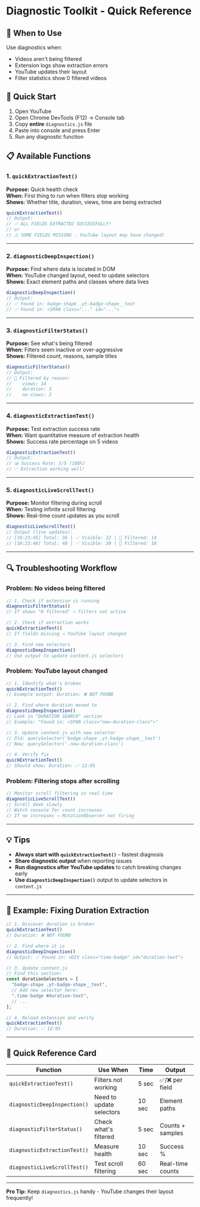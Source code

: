 # Diagnostic Toolkit - Quick Reference

## 🚨 When to Use

Use diagnostics when:
- Videos aren't being filtered
- Extension logs show extraction errors
- YouTube updates their layout
- Filter statistics show 0 filtered videos

## 🔧 Quick Start

1. Open YouTube
2. Open Chrome DevTools (F12) → Console tab
3. Copy **entire** `diagnostics.js` file
4. Paste into console and press Enter
5. Run any diagnostic function

## 📋 Available Functions

### 1. `quickExtractionTest()`
**Purpose:** Quick health check  
**When:** First thing to run when filters stop working  
**Shows:** Whether title, duration, views, time are being extracted  

```javascript
quickExtractionTest()
// Output:
// ✅ ALL FIELDS EXTRACTED SUCCESSFULLY!
// or
// ⚠️ SOME FIELDS MISSING - YouTube layout may have changed!
```

---

### 2. `diagnosticDeepInspection()`
**Purpose:** Find where data is located in DOM  
**When:** YouTube changed layout, need to update selectors  
**Shows:** Exact element paths and classes where data lives  

```javascript
diagnosticDeepInspection()
// Output:
// ✅ Found in: badge-shape .yt-badge-shape__text
// ✅ Found in: <SPAN class="..." id="...">
```

---

### 3. `diagnosticFilterStatus()`
**Purpose:** See what's being filtered  
**When:** Filters seem inactive or over-aggressive  
**Shows:** Filtered count, reasons, sample titles  

```javascript
diagnosticFilterStatus()
// Output:
// 🚫 Filtered by reason:
//    views: 14
//    duration: 3
//    no-views: 2
```

---

### 4. `diagnosticExtractionTest()`
**Purpose:** Test extraction success rate  
**When:** Want quantitative measure of extraction health  
**Shows:** Success rate percentage on 5 videos  

```javascript
diagnosticExtractionTest()
// Output:
// 📊 Success Rate: 5/5 (100%)
// ✅ Extraction working well!
```

---

### 5. `diagnosticLiveScrollTest()`
**Purpose:** Monitor filtering during scroll  
**When:** Testing infinite scroll filtering  
**Shows:** Real-time count updates as you scroll  

```javascript
diagnosticLiveScrollTest()
// Output (live updates):
// [10:23:45] Total: 36 | ✅ Visible: 22 | 🚫 Filtered: 14
// [10:23:48] Total: 48 | ✅ Visible: 30 | 🚫 Filtered: 18
```

---

## 🔍 Troubleshooting Workflow

### Problem: No videos being filtered

```javascript
// 1. Check if extension is running
diagnosticFilterStatus()
// If shows "0 filtered" → filters not active

// 2. Check if extraction works
quickExtractionTest()
// If fields missing → YouTube layout changed

// 3. Find new selectors
diagnosticDeepInspection()
// Use output to update content.js selectors
```

### Problem: YouTube layout changed

```javascript
// 1. Identify what's broken
quickExtractionTest()
// Example output: Duration: ❌ NOT FOUND

// 2. Find where duration moved to
diagnosticDeepInspection()
// Look in "DURATION SEARCH" section
// Example: "Found in: <SPAN class="new-duration-class">"

// 3. Update content.js with new selector
// Old: querySelector('badge-shape .yt-badge-shape__text')
// New: querySelector('.new-duration-class')

// 4. Verify fix
quickExtractionTest()
// Should show: Duration: ✅ 12:05
```

### Problem: Filtering stops after scrolling

```javascript
// Monitor scroll filtering in real-time
diagnosticLiveScrollTest()
// Scroll down slowly
// Watch console for count increases
// If no increases → MutationObserver not firing
```

---

## 💡 Tips

- **Always start with `quickExtractionTest()`** - fastest diagnosis
- **Share diagnostic output** when reporting issues
- **Run diagnostics after YouTube updates** to catch breaking changes early
- **Use `diagnosticDeepInspection()`** output to update selectors in `content.js`

---

## 📝 Example: Fixing Duration Extraction

```javascript
// 1. Discover duration is broken
quickExtractionTest()
// Duration: ❌ NOT FOUND

// 2. Find where it is
diagnosticDeepInspection()
// Output: ✅ Found in: <DIV class="time-badge" id="duration-text">

// 3. Update content.js
// Find this section:
const durationSelectors = [
  "badge-shape .yt-badge-shape__text",
  // Add new selector here:
  ".time-badge #duration-text",
  // ...
];

// 4. Reload extension and verify
quickExtractionTest()
// Duration: ✅ 12:05
```

---

## 🎯 Quick Reference Card

| Function | Use When | Time | Output |
|----------|----------|------|--------|
| `quickExtractionTest()` | Filters not working | 5 sec | ✅/❌ per field |
| `diagnosticDeepInspection()` | Need to update selectors | 10 sec | Element paths |
| `diagnosticFilterStatus()` | Check what's filtered | 5 sec | Counts + samples |
| `diagnosticExtractionTest()` | Measure health | 10 sec | Success % |
| `diagnosticLiveScrollTest()` | Test scroll filtering | 60 sec | Real-time counts |

---

**Pro Tip:** Keep `diagnostics.js` handy - YouTube changes their layout frequently!

